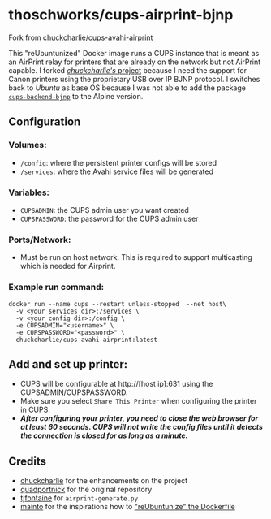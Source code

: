 # thoschworks/cups-airprint-bjnp

Fork from [chuckcharlie/cups-avahi-airprint](https://github.com/chuckcharlie/cups-avahi-airprint)

This "reUbuntunized" Docker image runs a CUPS instance that is meant as an AirPrint relay for printers that are already on the network but not AirPrint capable. I forked [_chuckcharlie's_ project](https://github.com/chuckcharlie/cups-avahi-airprint) because I need the support for Canon printers using the proprietary USB over IP BJNP protocol. I switches back to _Ubuntu_ as base OS because I was not able to add the package [`cups-backend-bjnp`](https://launchpad.net/ubuntu/+source/cups-bjnp) to the Alpine version.

## Configuration

### Volumes:
* `/config`: where the persistent printer configs will be stored
* `/services`: where the Avahi service files will be generated

### Variables:
* `CUPSADMIN`: the CUPS admin user you want created
* `CUPSPASSWORD`: the password for the CUPS admin user

### Ports/Network:
* Must be run on host network. This is required to support multicasting which is needed for Airprint.

### Example run command:
```
docker run --name cups --restart unless-stopped  --net host\
  -v <your services dir>:/services \
  -v <your config dir>:/config \
  -e CUPSADMIN="<username>" \
  -e CUPSPASSWORD="<password>" \
  chuckcharlie/cups-avahi-airprint:latest
```

## Add and set up printer:
* CUPS will be configurable at http://[host ip]:631 using the CUPSADMIN/CUPSPASSWORD.
* Make sure you select `Share This Printer` when configuring the printer in CUPS.
* ***After configuring your printer, you need to close the web browser for at least 60 seconds. CUPS will not write the config files until it detects the connection is closed for as long as a minute.***

## Credits

* [chuckcharlie](https://github.com/chuckcharlie/cups-avahi-airprint) for the enhancements on the project
* [quadportnick](https://github.com/quadportnick/docker-cups-airprint) for the original repository
* [tjfontaine](https://github.com/tjfontaine/airprint-generate) for `airprint-generate.py`
* [mainto](https://github.com/mainto/cups-avahi-airprint) for the inspirations how to ["reUbuntunize" the Dockerfile](https://github.com/thosch66/cups-airprint-bjnp/commit/40122e13d171f6fec7b9f3624d042f0a2d0271fc)
